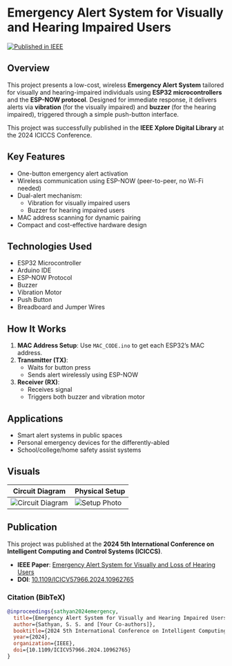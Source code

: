 # Emergency Alert System for Visually and Hearing Impaired Users

[![Published in IEEE](https://img.shields.io/badge/IEEE-Published-blue)](https://ieeexplore.ieee.org/document/10962765)

## Overview

This project presents a low-cost, wireless **Emergency Alert System** tailored for visually and hearing-impaired individuals using **ESP32 microcontrollers** and the **ESP-NOW protocol**. Designed for immediate response, it delivers alerts via **vibration** (for the visually impaired) and **buzzer** (for the hearing impaired), triggered through a simple push-button interface.

This project was successfully published in the **IEEE Xplore Digital Library** at the 2024 ICICCS Conference.

## Key Features

- One-button emergency alert activation
- Wireless communication using ESP-NOW (peer-to-peer, no Wi-Fi needed)
- Dual-alert mechanism:
  - Vibration for visually impaired users
  - Buzzer for hearing impaired users
- MAC address scanning for dynamic pairing
- Compact and cost-effective hardware design

## Technologies Used

- ESP32 Microcontroller
- Arduino IDE
- ESP-NOW Protocol
- Buzzer
- Vibration Motor
- Push Button
- Breadboard and Jumper Wires

## How It Works

1. **MAC Address Setup**: Use `MAC_CODE.ino` to get each ESP32’s MAC address.
2. **Transmitter (TX)**:
   - Waits for button press
   - Sends alert wirelessly using ESP-NOW
3. **Receiver (RX)**:
   - Receives signal
   - Triggers both buzzer and vibration motor

## Applications

- Smart alert systems in public spaces
- Personal emergency devices for the differently-abled
- School/college/home safety assist systems

## Visuals

| Circuit Diagram | Physical Setup |
|-----------------|----------------|
| ![Circuit Diagram](docs/images/circuit_diagram.png) | ![Setup Photo](docs/images/setup_photo.jpg) |

## Publication

This project was published at the **2024 5th International Conference on Intelligent Computing and Control Systems (ICICCS)**.

- **IEEE Paper**: [Emergency Alert System for Visually and Loss of Hearing Users](https://ieeexplore.ieee.org/document/10962765)
- **DOI**: [10.1109/ICICV57966.2024.10962765](https://doi.org/10.1109/ICICV57966.2024.10962765)

### Citation (BibTeX)

```bibtex
@inproceedings{sathyan2024emergency,
  title={Emergency Alert System for Visually and Hearing Impaired Users},
  author={Sathyan, S. S. and [Your Co-authors]},
  booktitle={2024 5th International Conference on Intelligent Computing and Control Systems (ICICCS)},
  year={2024},
  organization={IEEE},
  doi={10.1109/ICICV57966.2024.10962765}
}
